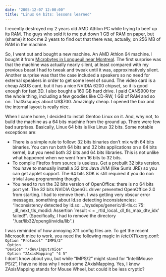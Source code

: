 ```yaml
---
date: "2005-12-07 12:00:00"
title: "Linux 64 bits: lessons learned"
---
```




I recently destroyed my 2 years old AMD Athlon PC while trying to beef up its RAM. The guys who sold it to me put down 1 GB of RAM on paper, but (shame) it took me 2 years to find out that there was, actually, on 256 MB of RAM in the machine.

So, I went out and bought a new machine. An AMD Athlon 64 machine. I bought it from [Microbytes in Longueuil near Montreal](http://www.microbytes.com/). The first surprise was that the machine was actually nearly silent, at least compared with my previous beast I had to tweak and tweak until it was, approximatively silent. Another surprise was that the case included a speakers so no need for external speakers in order to get some level of sound. The video card is a cheap ASUS card, but it has a nice NVIDIA 6200 chipset, so it is good enough for fast 3D. I also bought a 160 GB hard drive. I paid CAN$900 for the whole thing, including a few goodies like CD-RW, 1 GB of RAM and so on. That&rsquo;s about US$700. Amazingly cheap. I opened the box and the internal layout is really nice.

When I came home, I decided to install Gentoo Linux on it. And, why not, to build the machine as a 64 bits machine from the ground up. There were few bad surprises. Basically, Linux 64 bits is like Linux 32 bits. Some notable exceptions are:

- There is a simple rule to follow: 32 bits binaries don&rsquo;t mix with 64 bits binaries. You can run both 64 bits and 32 bits applications on a 64 bits kernel, but you need both 32 bits and 64 bits libraries. This is not unlike what happened when we went from 16 bits to 32 bits.
- To compile Firefox from source is useless. Get a prebuilt 32 bits version. You have to manually install a 32 bits Java JVM (like Sun&rsquo;s JRE) so you can get applet support. The 64 bits SDK is still required if you do non trivial Java programming though.
- You need to run the 32 bits version of OpenOffice: there is no 64 bits port yet. The 32 bits NVIDIA OpenGL driver prevented OpenOffice 2.0 from starting. I had to remove them. I was getting very obscur error messages, something about ld.so detecting inconsistencies: &ldquo;Inconsistency detected by ld.so: ../sysdeps/generic/dl-tls.c: 75: _dl_next_tls_modid: Assertion `result < = _rtld_local._dl_tls_max_dtv_idx' failed!". (Specifically, I had to remove the directory "/usr/lib32/opengl/nvidia/lib".)


I was reminded of how annoying X11 config files are. To get the recent Microsoft mice to work, you need the following magic in /etc/X11/xorg.conf:<br/>
<code>Option "Protocol" "IMPS/2"<br/>
Option "Device" "/dev/input/mice"<br/>
Option "ZAxisMapping" "4 5"</code><br/>
I don&rsquo;t know about you, but while &ldquo;IMPS/2&rdquo; might stand for &ldquo;IntelliMouse PS/2&rdquo;, I have no idea why I need some ZAxisMapping. Yes, I know ZAxisMapping stands for Mouse Wheel, but could it be less cryptic?

